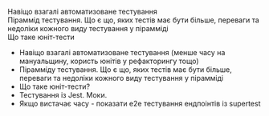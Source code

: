   
Навіщо взагалі автоматизоване тестування  
Піраммід тестування. Що є що, яких тестів має бути більше, переваги та недоліки кожного виду тестування у пірамміді  
Що таке юніт-тести

- Навіщо взагалі автоматизоване тестування (менше часу на мануальщину, користь юнітів у рефакторингу тощо)  
- Пірамміду тестування. Що є що, яких тестів має бути більше, переваги та недоліки кожного виду тестування у пірамміді  
- Що таке юніт-тести?  
- Тестування із Jest. Моки.  
- Якщо вистачає часу - показати e2e тестування ендпоінтів із supertest
